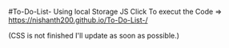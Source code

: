 #To-Do-List-
Using local Storage JS
Click To execut the Code =>
https://nishanth200.github.io/To-Do-List-/

(CSS is not finished I'll update as soon as possible.)


